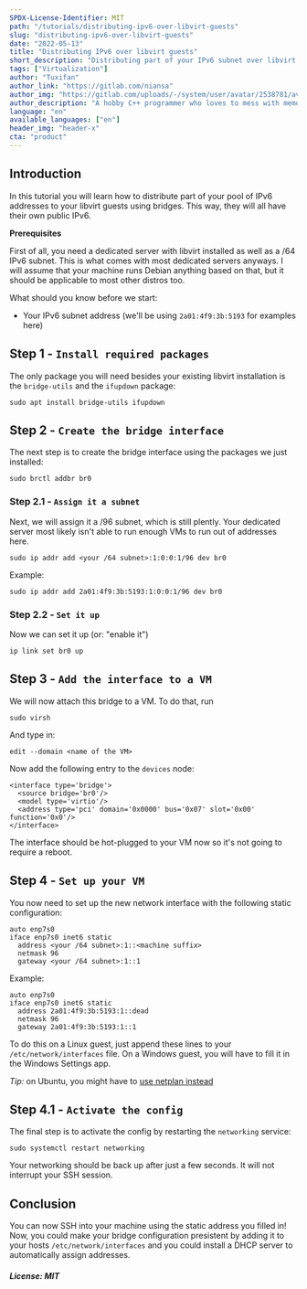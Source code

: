 ```yaml
---
SPDX-License-Identifier: MIT
path: "/tutorials/distributing-ipv6-over-libvirt-guests"
slug: "distributing-ipv6-over-libvirt-guests"
date: "2022-05-13"
title: "Distributing IPv6 over libvirt guests"
short_description: "Distributing part of your IPv6 subnet over libvirt guests using bridges"
tags: ["Virtualization"]
author: "Tuxifan"
author_link: "https://gitlab.com/niansa"
author_img: "https://gitlab.com/uploads/-/system/user/avatar/2538781/avatar.png"
author_description: "A hobby C++ programmer who loves to mess with memory"
language: "en"
available_languages: ["en"]
header_img: "header-x"
cta: "product"
---
```


## Introduction

In this tutorial you will learn how to distribute part of your pool of IPv6 addresses to your libvirt guests using bridges. This way, they will all have their own public IPv6.

**Prerequisites**

First of all, you need a dedicated server with libvirt installed as well as a /64 IPv6 subnet. This is what comes with most dedicated servers anyways.
I will assume that your machine runs Debian anything based on that, but it should be applicable to most other distros too.

What should you know before we start:

* Your IPv6 subnet address (we'll be using `2a01:4f9:3b:5193` for examples here)

## Step 1 - `Install required packages`

The only package you will need besides your existing libvirt installation is the `bridge-utils` and the `ifupdown` package:

    sudo apt install bridge-utils ifupdown

## Step 2 - `Create the bridge interface`

The next step is to create the bridge interface using the packages we just installed:

    sudo brctl addbr br0

### Step 2.1 - `Assign it a subnet`

Next, we will assign it a /96 subnet, which is still plently. Your dedicated server most likely isn't able to run enough VMs to run out of addresses here.

    sudo ip addr add <your /64 subnet>:1:0:0:1/96 dev br0

Example:

    sudo ip addr add 2a01:4f9:3b:5193:1:0:0:1/96 dev br0

### Step 2.2 - `Set it up`

Now we can set it up (or: "enable it")

    ip link set br0 up

## Step 3 - `Add the interface to a VM`

We will now attach this bridge to a VM. To do that, run

    sudo virsh
    
And type in:

    edit --domain <name of the VM>

Now add the following entry to the `devices` node:

    <interface type='bridge'>
      <source bridge='br0'/>
      <model type='virtio'/>
      <address type='pci' domain='0x0000' bus='0x07' slot='0x00' function='0x0'/>
    </interface>
    
The interface should be hot-plugged to your VM now so it's not going to require a reboot.


## Step 4 - `Set up your VM`

You now need to set up the new network interface with the following static configuration:

    auto enp7s0
    iface enp7s0 inet6 static
      address <your /64 subnet>:1::<machine suffix>
      netmask 96
      gateway <your /64 subnet>:1::1

Example:

    auto enp7s0
    iface enp7s0 inet6 static
      address 2a01:4f9:3b:5193:1::dead
      netmask 96
      gateway 2a01:4f9:3b:5193:1::1

To do this on a Linux guest, just append these lines to your `/etc/network/interfaces` file. On a Windows guest, you will have to fill it in the Windows Settings app.

*Tip:* on Ubuntu, you might have to [use netplan instead](https://www.snel.com/support/how-to-configure-ipv6-with-netplan-on-ubuntu-18-04/)

## Step 4.1 - `Activate the config`

The final step is to activate the config by restarting the `networking` service:

    sudo systemctl restart networking

Your networking should be back up after just a few seconds. It will not interrupt your SSH session.

## Conclusion

You can now SSH into your machine using the static address you filled in! Now, you could make your bridge configuration presistent by adding it to your hosts `/etc/network/interfaces` and you could install a DHCP server to automatically assign addresses.

##### License: MIT

<!--

Contributor's Certificate of Origin

By making a contribution to this project, I certify that:

(a) The contribution was created in whole or in part by me and I have
    the right to submit it under the license indicated in the file; or

(b) The contribution is based upon previous work that, to the best of my
    knowledge, is covered under an appropriate license and I have the
    right under that license to submit that work with modifications,
    whether created in whole or in part by me, under the same license
    (unless I am permitted to submit under a different license), as
    indicated in the file; or

(c) The contribution was provided directly to me by some other person
    who certified (a), (b) or (c) and I have not modified it.

(d) I understand and agree that this project and the contribution are
    public and that a record of the contribution (including all personal
    information I submit with it, including my sign-off) is maintained
    indefinitely and may be redistributed consistent with this project
    or the license(s) involved.

Signed-off-by: Tuxifan <tuxifan@posteo.de>

-->
